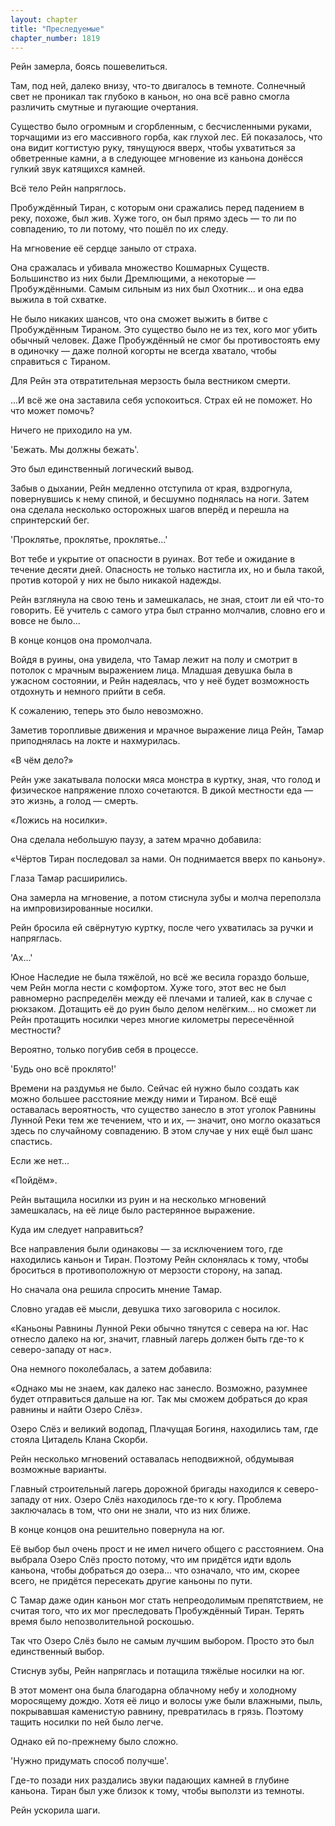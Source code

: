 ```yaml
---
layout: chapter
title: "Преследуемые"
chapter_number: 1819
---
```




Рейн замерла, боясь пошевелиться.

Там, под ней, далеко внизу, что-то двигалось в темноте. Солнечный свет не проникал так глубоко в каньон, но она всё равно смогла различить смутные и пугающие очертания.

Существо было огромным и сгорбленным, с бесчисленными руками, торчащими из его массивного горба, как глухой лес. Ей показалось, что она видит когтистую руку, тянущуюся вверх, чтобы ухватиться за обветренные камни, а в следующее мгновение из каньона донёсся гулкий звук катящихся камней.

Всё тело Рейн напряглось.

Пробуждённый Тиран, с которым они сражались перед падением в реку, похоже, был жив. Хуже того, он был прямо здесь — то ли по совпадению, то ли потому, что пошёл по их следу.

На мгновение её сердце заныло от страха.

Она сражалась и убивала множество Кошмарных Существ. Большинство из них были Дремлющими, а некоторые — Пробуждёнными. Самым сильным из них был Охотник... и она едва выжила в той схватке.

Не было никаких шансов, что она сможет выжить в битве с Пробуждённым Тираном. Это существо было не из тех, кого мог убить обычный человек. Даже Пробуждённый не смог бы противостоять ему в одиночку — даже полной когорты не всегда хватало, чтобы справиться с Тираном.

Для Рейн эта отвратительная мерзость была вестником смерти.

...И всё же она заставила себя успокоиться. Страх ей не поможет. Но что может помочь?

Ничего не приходило на ум.

'Бежать. Мы должны бежать'.

Это был единственный логический вывод.

Забыв о дыхании, Рейн медленно отступила от края, вздрогнула, повернувшись к нему спиной, и бесшумно поднялась на ноги. Затем она сделала несколько осторожных шагов вперёд и перешла на спринтерский бег.

'Проклятье, проклятье, проклятье...'

Вот тебе и укрытие от опасности в руинах. Вот тебе и ожидание в течение десяти дней. Опасность не только настигла их, но и была такой, против которой у них не было никакой надежды.

Рейн взглянула на свою тень и замешкалась, не зная, стоит ли ей что-то говорить. Её учитель с самого утра был странно молчалив, словно его и вовсе не было...

В конце концов она промолчала.

Войдя в руины, она увидела, что Тамар лежит на полу и смотрит в потолок с мрачным выражением лица. Младшая девушка была в ужасном состоянии, и Рейн надеялась, что у неё будет возможность отдохнуть и немного прийти в себя.

К сожалению, теперь это было невозможно.

Заметив торопливые движения и мрачное выражение лица Рейн, Тамар приподнялась на локте и нахмурилась.

«В чём дело?»

Рейн уже закатывала полоски мяса монстра в куртку, зная, что голод и физическое напряжение плохо сочетаются. В дикой местности еда — это жизнь, а голод — смерть.

«Ложись на носилки».

Она сделала небольшую паузу, а затем мрачно добавила:

«Чёртов Тиран последовал за нами. Он поднимается вверх по каньону».

Глаза Тамар расширились.

Она замерла на мгновение, а потом стиснула зубы и молча переползла на импровизированные носилки.

Рейн бросила ей свёрнутую куртку, после чего ухватилась за ручки и напряглась.

'Ах...'

Юное Наследие не была тяжёлой, но всё же весила гораздо больше, чем Рейн могла нести с комфортом. Хуже того, этот вес не был равномерно распределён между её плечами и талией, как в случае с рюкзаком. Дотащить её до руин было делом нелёгким... но сможет ли Рейн протащить носилки через многие километры пересечённой местности?

Вероятно, только погубив себя в процессе.

'Будь оно всё проклято!'

Времени на раздумья не было. Сейчас ей нужно было создать как можно большее расстояние между ними и Тираном. Всё ещё оставалась вероятность, что существо занесло в этот уголок Равнины Лунной Реки тем же течением, что и их, — значит, оно могло оказаться здесь по случайному совпадению. В этом случае у них ещё был шанс спастись.

Если же нет...

«Пойдём».

Рейн вытащила носилки из руин и на несколько мгновений замешкалась, на её лице было растерянное выражение.

Куда им следует направиться?

Все направления были одинаковы — за исключением того, где находились каньон и Тиран. Поэтому Рейн склонялась к тому, чтобы броситься в противоположную от мерзости сторону, на запад.

Но сначала она решила спросить мнение Тамар.

Словно угадав её мысли, девушка тихо заговорила с носилок.

«Каньоны Равнины Лунной Реки обычно тянутся с севера на юг. Нас отнесло далеко на юг, значит, главный лагерь должен быть где-то к северо-западу от нас».

Она немного поколебалась, а затем добавила:

«Однако мы не знаем, как далеко нас занесло. Возможно, разумнее будет отправиться дальше на юг. Так мы сможем добраться до края равнины и найти Озеро Слёз».

Озеро Слёз и великий водопад, Плачущая Богиня, находились там, где стояла Цитадель Клана Скорби.

Рейн несколько мгновений оставалась неподвижной, обдумывая возможные варианты.

Главный строительный лагерь дорожной бригады находился к северо-западу от них. Озеро Слёз находилось где-то к югу. Проблема заключалась в том, что они не знали, что из них ближе.

В конце концов она решительно повернула на юг.

Её выбор был очень прост и не имел ничего общего с расстоянием. Она выбрала Озеро Слёз просто потому, что им придётся идти вдоль каньона, чтобы добраться до озера... что означало, что им, скорее всего, не придётся пересекать другие каньоны по пути.

С Тамар даже один каньон мог стать непреодолимым препятствием, не считая того, что их мог преследовать Пробуждённый Тиран. Терять время было непозволительной роскошью.

Так что Озеро Слёз было не самым лучшим выбором. Просто это был единственный выбор.

Стиснув зубы, Рейн напряглась и потащила тяжёлые носилки на юг.

В этот момент она была благодарна облачному небу и холодному моросящему дождю. Хотя её лицо и волосы уже были влажными, пыль, покрывавшая каменистую равнину, превратилась в грязь. Поэтому тащить носилки по ней было легче.

Однако ей по-прежнему было сложно.

'Нужно придумать способ получше'.

Где-то позади них раздались звуки падающих камней в глубине каньона. Тиран был уже близок к тому, чтобы выползти из темноты.

Рейн ускорила шаги.

